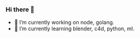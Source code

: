 ### Hi there 👋

- 🔭 I’m currently working on node, golang.
- 🌱 I’m currently learning blender, c4d, python, ml.
<!--
- 👯 I’m looking to collaborate on no.
- 🤔 I’m looking for help with 
- 💬 Ask me about ...
- 📫 How to reach me: ...
- 😄 Pronouns: ...
- ⚡ Fun fact: ...
-->
